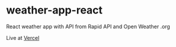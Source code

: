 # weather-app-react
React weather app with API from Rapid API and Open Weather .org

Live at [Vercel](https://weather-app-react-kyw4nwchm-syahbes.vercel.app/)
